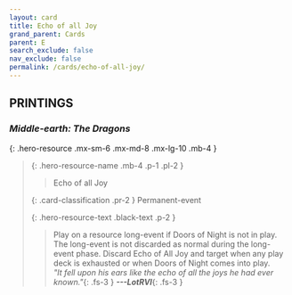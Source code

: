 ```yaml
---
layout: card
title: Echo of all Joy
grand_parent: Cards
parent: E
search_exclude: false
nav_exclude: false
permalink: /cards/echo-of-all-joy/
---
```


## PRINTINGS


### _Middle-earth: The Dragons_

{: .hero-resource .mx-sm-6 .mx-md-8 .mx-lg-10 .mb-4 }
> {: .hero-resource-name .mb-4 .p-1 .pl-2 }
> > <div class="card-mp"></div>
> > <div class="card-name">Echo of all Joy</div>
>
> {: .card-classification .pr-2 }
> Permanent-event
>
> {: .hero-resource-text .black-text .p-2 }
> > Play on a resource long-event if Doors of Night is not in play. The long-event is not discarded as normal during the long-event phase. Discard Echo of All Joy and target when any play deck is exhausted or when Doors of Night comes into play. <br>_"It fell upon his ears like the echo of all the joys he had ever known."_{: .fs-3 } ***---&#65279;LotRVI***{: .fs-3 } 
> 
